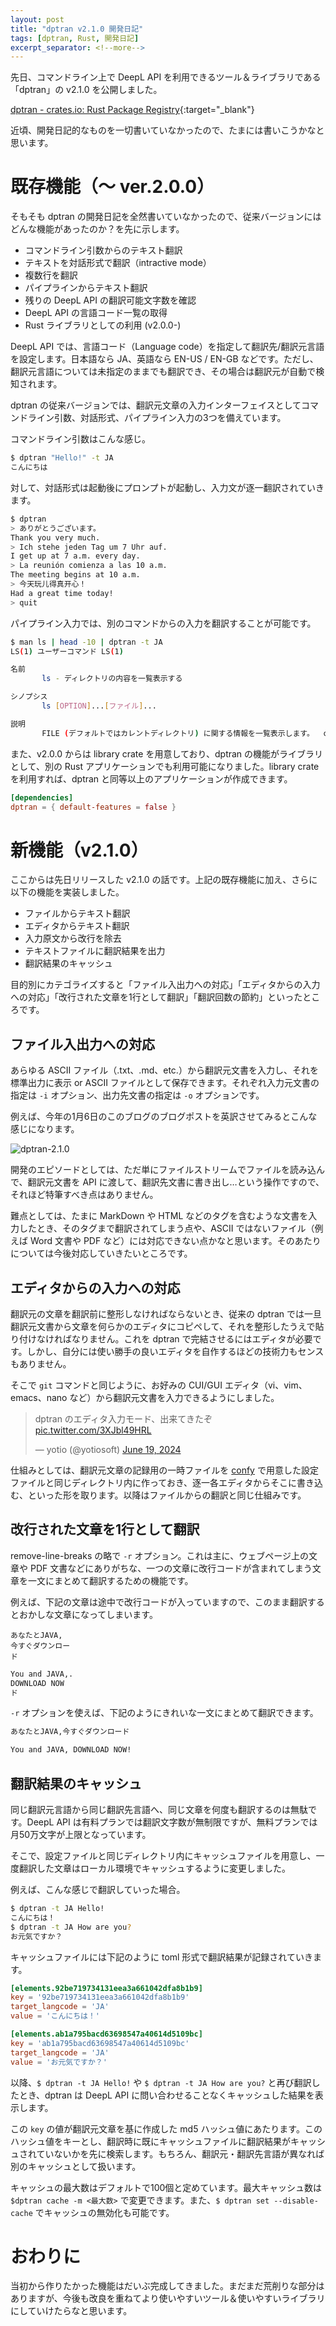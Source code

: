 ```yaml
---
layout: post
title: "dptran v2.1.0 開発日記"
tags: [dptran, Rust, 開発日記]
excerpt_separator: <!--more-->
---
```


先日、コマンドライン上で DeepL API を利用できるツール＆ライブラリである「dptran」の v2.1.0 を公開しました。

[dptran - crates.io: Rust Package Registry](https://crates.io/crates/dptran/2.1.0){:target="_blank"}

近頃、開発日記的なものを一切書いていなかったので、たまには書いこうかなと思います。

<!--more-->

# 既存機能（〜 ver.2.0.0）

そもそも dptran の開発日記を全然書いていなかったので、従来バージョンにはどんな機能があったのか？を先に示します。

- コマンドライン引数からのテキスト翻訳
- テキストを対話形式で翻訳（intractive mode）
- 複数行を翻訳
- パイプラインからテキスト翻訳
- 残りの DeepL API の翻訳可能文字数を確認
- DeepL API の言語コード一覧の取得
- Rust ライブラリとしての利用 (v2.0.0-)

DeepL API では、言語コード（Language code）を指定して翻訳先/翻訳元言語を設定します。日本語なら JA、英語なら EN-US / EN-GB などです。ただし、翻訳元言語については未指定のままでも翻訳でき、その場合は翻訳元が自動で検知されます。

dptran の従来バージョンでは、翻訳元文章の入力インターフェイスとしてコマンドライン引数、対話形式、パイプライン入力の3つを備えています。

コマンドライン引数はこんな感じ。

```bash
$ dptran "Hello!" -t JA
こんにちは
```

対して、対話形式は起動後にプロンプトが起動し、入力文が逐一翻訳されていきます。

```bash
$ dptran
> ありがとうございます。
Thank you very much.
> Ich stehe jeden Tag um 7 Uhr auf.
I get up at 7 a.m. every day.
> La reunión comienza a las 10 a.m.
The meeting begins at 10 a.m.
> 今天玩儿得真开心！
Had a great time today!
> quit
```

パイプライン入力では、別のコマンドからの入力を翻訳することが可能です。

```bash
$ man ls | head -10 | dptran -t JA
LS(1) ユーザーコマンド LS(1)

名前
       ls - ディレクトリの内容を一覧表示する

シノプシス
       ls [OPTION]...[ファイル]...

説明
       FILE (デフォルトではカレントディレクトリ) に関する情報を一覧表示します。  cftuvSUX のいずれでもない場合は、エントリをアルファベット順に並べ替えます。
```



また、v2.0.0 からは library crate を用意しており、dptran の機能がライブラリとして、別の Rust アプリケーションでも利用可能になりました。library crate を利用すれば、dptran と同等以上のアプリケーションが作成できます。

```toml
[dependencies]
dptran = { default-features = false }
```

# 新機能（v2.1.0）

ここからは先日リリースした v2.1.0 の話です。上記の既存機能に加え、さらに以下の機能を実装しました。

- ファイルからテキスト翻訳
- エディタからテキスト翻訳
- 入力原文から改行を除去
- テキストファイルに翻訳結果を出力
- 翻訳結果のキャッシュ

目的別にカテゴライズすると「ファイル入出力への対応」「エディタからの入力への対応」「改行された文章を1行として翻訳」「翻訳回数の節約」といったところです。

## ファイル入出力への対応

あらゆる ASCII ファイル（.txt、.md、etc.）から翻訳元文書を入力し、それを標準出力に表示 or ASCII ファイルとして保存できます。それぞれ入力元文書の指定は ``-i`` オプション、出力先文書の指定は ``-o`` オプションです。

例えば、今年の1月6日のこのブログのブログポストを英訳させてみるとこんな感じになります。

![dptran-2.1.0](../../../assets/img/post/2024-07-22-dptran_v2.1.0/dptran-2.1.0.webp)

開発のエピソードとしては、ただ単にファイルストリームでファイルを読み込んで、翻訳元文書を API に渡して、翻訳先文書に書き出し…という操作ですので、それほど特筆すべき点はありません。

難点としては、たまに MarkDown や HTML などのタグを含むような文書を入力したとき、そのタグまで翻訳されてしまう点や、ASCII ではないファイル（例えば Word 文書や PDF など）には対応できない点かなと思います。そのあたりについては今後対応していきたいところです。

## エディタからの入力への対応

翻訳元の文章を翻訳前に整形しなければならないとき、従来の dptran では一旦翻訳元文書から文章を何らかのエディタにコピペして、それを整形したうえで貼り付けなければなりません。これを dptran で完結させるにはエディタが必要です。しかし、自分には使い勝手の良いエディタを自作するほどの技術力もセンスもありません。

そこで ``git`` コマンドと同じように、お好みの CUI/GUI エディタ（vi、vim、emacs、nano など）から翻訳元文書を入力できるようにしました。

<blockquote class="twitter-tweet" data-media-max-width="720"><p lang="ja" dir="ltr">dptran のエディタ入力モード、出来てきたぞ <a href="https://t.co/3XJbl49HRL">pic.twitter.com/3XJbl49HRL</a></p>&mdash; yotio (@yotiosoft) <a href="https://twitter.com/yotiosoft/status/1803476550215672041?ref_src=twsrc%5Etfw">June 19, 2024</a></blockquote> <script async src="https://platform.twitter.com/widgets.js" charset="utf-8"></script>

仕組みとしては、翻訳元文章の記録用の一時ファイルを [confy](https://blog.yotiosoft.com/2022/11/14/Rust%E3%81%AE%E8%A8%AD%E5%AE%9A%E3%83%95%E3%82%A1%E3%82%A4%E3%83%AB%E7%AE%A1%E7%90%86%E3%82%AF%E3%83%AC%E3%83%BC%E3%83%88-confy.html) で用意した設定ファイルと同じディレクトリ内に作っておき、逐一各エディタからそこに書き込む、といった形を取ります。以降はファイルからの翻訳と同じ仕組みです。

## 改行された文章を1行として翻訳

remove-line-breaks の略で ``-r`` オプション。これは主に、ウェブページ上の文章や PDF 文書などにありがちな、一つの文章に改行コードが含まれてしまう文章を一文にまとめて翻訳するための機能です。

例えば、下記の文章は途中で改行コードが入っていますので、このまま翻訳するとおかしな文章になってしまいます。

```
あなたとJAVA,
今すぐダウンロー
ド
```

```bash
You and JAVA,.
DOWNLOAD NOW
ド
```

``-r`` オプションを使えば、下記のようにきれいな一文にまとめて翻訳できます。

```bash
あなたとJAVA,今すぐダウンロード
```

```bash
You and JAVA, DOWNLOAD NOW!
```

## 翻訳結果のキャッシュ

同じ翻訳元言語から同じ翻訳先言語へ、同じ文章を何度も翻訳するのは無駄です。DeepL API は有料プランでは翻訳文字数が無制限ですが、無料プランでは月50万文字が上限となっています。

そこで、設定ファイルと同じディレクトリ内にキャッシュファイルを用意し、一度翻訳した文章はローカル環境でキャッシュするように変更しました。



例えば、こんな感じで翻訳していった場合。

```bash
$ dptran -t JA Hello!    
こんにちは！
$ dptran -t JA How are you?
お元気ですか？
```

キャッシュファイルには下記のように toml 形式で翻訳結果が記録されていきます。

```toml
[elements.92be719734131eea3a661042dfa8b1b9]
key = '92be719734131eea3a661042dfa8b1b9'
target_langcode = 'JA'
value = 'こんにちは！'

[elements.ab1a795bacd63698547a40614d5109bc]
key = 'ab1a795bacd63698547a40614d5109bc'
target_langcode = 'JA'
value = 'お元気ですか？'
```

以降、``$ dptran -t JA Hello!`` や ``$ dptran -t JA How are you?`` と再び翻訳したとき、dptran は DeepL API に問い合わせることなくキャッシュした結果を表示します。

この ``key`` の値が翻訳元文章を基に作成した md5 ハッシュ値にあたります。このハッシュ値をキーとし、翻訳時に既にキャッシュファイルに翻訳結果がキャッシュされていないかを先に検索します。もちろん、翻訳元・翻訳先言語が異なれば別のキャッシュとして扱います。

キャッシュの最大数はデフォルトで100個と定めています。最大キャッシュ数は ``$dptran cache -m <最大数>`` で変更できます。また、``$ dptran set --disable-cache`` でキャッシュの無効化も可能です。

# おわりに

当初から作りたかった機能はだいぶ完成してきました。まだまだ荒削りな部分はありますが、今後も改良を重ねてより使いやすいツール＆使いやすいライブラリにしていけたらなと思います。
